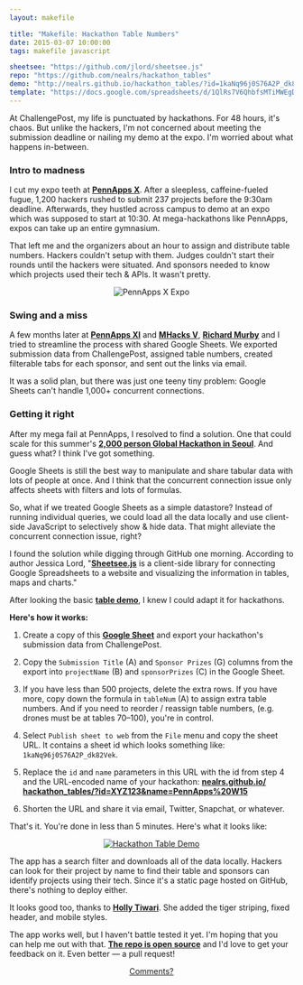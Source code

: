 ```yaml
---
layout: makefile

title: "Makefile: Hackathon Table Numbers"
date: 2015-03-07 10:00:00
tags: makefile javascript

sheetsee: "https://github.com/jlord/sheetsee.js"
repo: "https://github.com/nealrs/hackathon_tables"
demo: "http://nealrs.github.io/hackathon_tables/?id=1kaNq96j0S76A2P_dk82VekiruiWEQXTu5hT0POPywe4&name=PennApps%20W15"
template: "https://docs.google.com/spreadsheets/d/1QlRs7V6QhbfsMTiMWEgD5lg8UpCt7Cq8od5FlRI8p8o/edit?usp=sharing"
---
```


At ChallengePost, my life is punctuated by hackathons. For 48 hours, it's chaos. But unlike the hackers, I'm not concerned about meeting the submission deadline or nailing my demo at the expo. I'm worried about what happens in-between.


### Intro to madness

I cut my expo teeth at <strong><a href="http://pennappsx.challengepost.com/" target="_blank" title="PennApps X">PennApps X</a></strong>. After a sleepless, caffeine-fueled fugue, 1,200 hackers rushed to submit 237 projects before the 9:30am deadline. Afterwards, they hustled across campus to demo at an expo which was supposed to start at 10:30. At mega-hackathons like PennApps, expos can take up an entire gymnasium.

That left me and the organizers about an hour to assign and distribute table numbers. Hackers couldn't setup with them. Judges couldn't start their rounds until the hackers were situated. And sponsors needed to know which projects used their tech & APIs. It wasn't pretty.

<center><img src="https://pbs.twimg.com/media/BxgE64eCQAA_dr2.jpg:large" class="demo" alt="PennApps X Expo"></center>

### Swing and a miss

A few months later at <strong><a href="http://pennapps2015w.challengepost.com" title="PennApps Winter 2015" target="_blank">PennApps XI</a></strong> and <strong><a href="http://mhacksv.challengepost.com" title="MHacks V" target="_blank">MHacks V</a></strong>, <strong><a href="http://challengepost.com/richardm3" title="Richard Murby on ChallengePost" target="_blank">Richard Murby</a></strong> and I tried to streamline the process with shared Google Sheets. We exported submission data from ChallengePost, assigned table numbers, created filterable tabs for each sponsor, and sent out the links via email.

It was a solid plan, but there was just one teeny tiny problem: Google Sheets can't handle 1,000+ concurrent connections.

### Getting it right

After my mega fail at PennApps, I resolved to find a solution. One that could scale for this summer's <strong><a href="http://seoul.globalhackathon.io/" title="Seoul Global Hackathon" target="_blank">2,000 person Global Hackathon in Seoul</a></strong>. And guess what? I think I've got something.

Google Sheets is still the best way to manipulate and share tabular data with lots of people at once. And I think that the concurrent connection issue only affects sheets with filters and lots of formulas.

So, what if we treated Google Sheets as a simple datastore? Instead of running individual queries, we could load all the data locally and use client-side JavaScript to selectively show &amp; hide data. That might alleviate the concurrent connection issue, right?

I found the solution while digging through GitHub one morning. According to author Jessica Lord, "<strong><a href="{{page.sheetsee}}" title="Sheetsee.js on GitHub" target="_blank">Sheetsee.js</a></strong> is a client-side library for connecting Google Spreadsheets to a website and visualizing the information in tables, maps and charts."

After looking the basic <strong><a href="http://jlord.us/sheetsee.js/demos/demo-table.html" target="_blank" title="Sheetsee.js Table Demo">table demo</a></strong>, I knew I could adapt it for hackathons.

**Here's how it works:**

1. Create a copy of this <strong><a href="{{page.template}}" target="_blank" title="Hackathon table template">Google Sheet</a></strong> and export your hackathon's submission data from ChallengePost.

2. Copy the `Submission Title` (A) and `Sponsor Prizes` (G) columns from the export into `projectName` (B) and `sponsorPrizes` (&#8203;C) in the Google Sheet.

3. If you have less than 500 projects, delete the extra rows. If you have more, copy down the formula in `tableNum` (A) to assign extra table numbers. And if you need to reorder / reassign table numbers, (e.g. drones must be at tables 70&ndash;100), you're in control.

4. Select `Publish sheet to web` from the `File` menu and copy the sheet URL. It contains a sheet id which looks something like: `1kaNq96j0S76A2P_dk82Vek`.

5. Replace the `id` and `name` parameters in this URL with the id from step 4 and the URL-encoded name of your hackathon: <strong><a href="http://nealrs.github.io/hackathon_tables/?id=1kaNq96j0S76A2P_dk82VekiruiWEQXTu5hT0POPywe4&name=PennApps%20W15" target="_blank" title="Hackathon Tables Demo for PennApps Winter 15">nealrs.github.io/&#8203;hackathon_tables/&#8203;?id=XYZ123&name=PennApps%20W15</a></strong>

6. Shorten the URL and share it via email, Twitter, Snapchat, or whatever.

That's it. You're done in less than 5 minutes. Here's what it looks like:

<center><a href="http://nealrs.github.io/hackathon_tables/?id=1kaNq96j0S76A2P_dk82VekiruiWEQXTu5hT0POPywe4&name=PennApps%20W15" target="_blank" title="Hackathon Tables Demo for PennApps Winter 15"><img src="http://challengepost-assets.s3.amazonaws.com/emails/hackathon-manager/tables.gif" alt="Hackathon Table Demo" class="demo"></a></center>

The app has a search filter and downloads all of the data locally. Hackers can look for their project by name to find their table and sponsors can identify  projects using their tech. Since it's a static page hosted on GitHub, there's nothing to deploy either.

It looks good too, thanks to <strong><a href="http://challengepost.com/holly12" target="_blank" title="Holly Tiwari on ChallengePost">Holly Tiwari</a></strong>. She added the tiger striping, fixed header, and mobile styles.

The app works well, but I haven't battle tested it yet. I'm hoping that you can help me out with that. <strong><a href="{{page.repo}}" target="_blank" title="Hackathon Tables repo on GitHub">The repo is open source</a></strong> and I'd love to get your feedback on it. Even better &mdash; a pull request!

<center><a href="{{ page.url }}#comments" class="btn btn-primary btn-comment" title="Comment on this post">Comments?</a></center>
